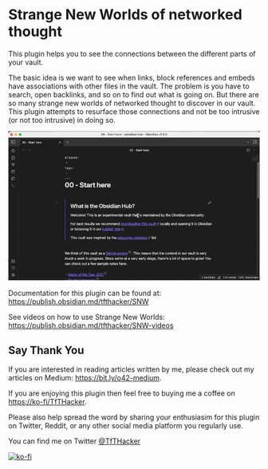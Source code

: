 # Strange New Worlds of networked thought
This plugin helps you to see the connections between the different parts of your vault.

The basic idea is we want to see when links, block references and embeds have associations with other files in the vault. The problem is you have to search, open backlinks, and so on to find out what is going on. But there are so many strange new worlds of networked thought to discover in our vault. This plugin attempts to resurface those connections and not be too intrusive (or not too intrusive) in doing so.

![](media/SNW.gif)

Documentation for this plugin can be found at: https://publish.obsidian.md/tfthacker/SNW

See videos on how to use Strange New Worlds: https://publish.obsidian.md/tfthacker/SNW-videos


## Say Thank You
If you are interested in reading articles written by me, please check out my articles on Medium: https://bit.ly/o42-medium.

If you are enjoying this plugin then feel free to buying me a coffee on [https://ko-fi/TfTHacker](https://ko-fi.com/TfTHacker).

Please also help spread the word by sharing your enthusiasim for this plugin on Twitter, Reddit, or any other social media platform you regularly use. 

You can find me on Twitter [@TfTHacker](https://twitter.com/TfTHacker)

[![ko-fi](https://ko-fi.com/img/githubbutton_sm.svg)](https://ko-fi.com/N4N16TNFD)
